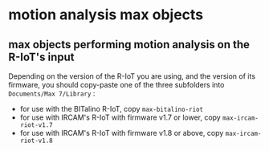# motion analysis max objects

## max objects performing motion analysis on the R-IoT's input

Depending on the version of the R-IoT you are using, and the version of its firmware,
you should copy-paste one of the three subfolders into `Documents/Max 7/Library` :
* for use with the BITalino R-IoT, copy `max-bitalino-riot`
* for use with IRCAM's R-IoT with firmware v1.7 or lower, copy `max-ircam-riot-v1.7`
* for use with IRCAM's R-IoT with firmware v1.8 or above, copy `max-ircam-riot-v1.8`